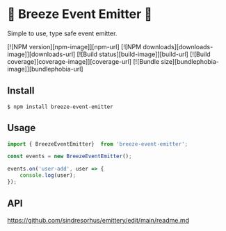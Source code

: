 # 💨 Breeze Event Emitter 💨

Simple to use, type safe event emitter.

[![NPM version][npm-image]][npm-url]
[![NPM downloads][downloads-image]][downloads-url]
[![Build status][build-image]][build-url]
[![Build coverage][coverage-image]][coverage-url]
[![Bundle size][bundlephobia-image]][bundlephobia-url]


## Install

```
$ npm install breeze-event-emitter
```

## Usage

```ts
import { BreezeEventEmitter}  from 'breeze-event-emitter';

const events = new BreezeEventEmitter();

events.on('user-add', user => {
	console.log(user);
});
```

## API

https://github.com/sindresorhus/emittery/edit/main/readme.md